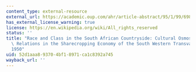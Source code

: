 ```yaml
---
content_type: external-resource
external_url: https://academic.oup.com/ahr/article-abstract/95/1/99/69855
has_external_license_warning: true
license: https://en.wikipedia.org/wiki/All_rights_reserved
status: ''
title: "Race and Class in the South African Countryside: Cultural Osmosis and Social\
  \ Relations in the Sharecropping Economy of the South Western Transvaal, 1900\u2013\
  1950"
uid: 52d1aaa8-9370-4bf1-8971-ca1c8392a745
wayback_url: ''
---
```


